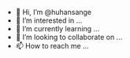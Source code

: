 - 👋 Hi, I’m @huhansange
- 👀 I’m interested in ...
- 🌱 I’m currently learning ...
- 💞️ I’m looking to collaborate on ...
- 📫 How to reach me ...

<!---
huhansange/huhansange is a ✨ special ✨ repository because its `README.md` (this file) appears on your GitHub profile.
You can click the Preview link to take a look at your changes.
--->
